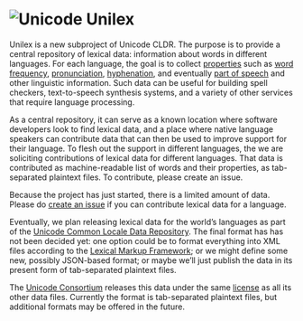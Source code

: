 # ![Unicode](http://www.unicode.org/webscripts/logo60s2.gif) Unilex

Unilex is a new subproject of Unicode CLDR.
The purpose is to provide a central repository of lexical data: information about words in different languages.
For each language, the goal is to collect [properties](PROPERTIES.md) such as
[word frequency](PROPERTIES.md#word-frequency),
[pronunciation](PROPERTIES.md#pronunciation),
[hyphenation](PROPERTIES.md#hyphenation), and eventually [part of
speech](PROPERTIES.md#part-of-speech) and other linguistic
information. Such data can be useful for building spell checkers, text-to-speech synthesis systems, 
and a variety of other services that require language processing.

As a central repository, it can serve as a known location where software developers look to find lexical data, and a place where native language speakers can contribute data that can then be used to improve support for their language.
To flesh out the support in different languages, the we are soliciting contributions of lexical data for different languages.
That data is contributed as machine-readable list of words and their properties, as tab-separated plaintext files. To contribute, please create an issue.

Because the project has just started, there is a limited amount of data.
Please do
[create an issue](https://github.com/unicode-org/unilex/issues) if you
can contribute lexical data for a language.

Eventually, we plan releasing lexical data for the world’s languages
as part of the
[Unicode Common Locale Data Repository](http://cldr.unicode.org/).
 The final format has has not been decided yet: one option could be to
format everything into XML files according to the [Lexical Markup
Framework](http://www.lexicalmarkupframework.org/); or we might define
some new, possibly JSON-based format; or maybe we’ll just publish the
data in its present form of tab-separated plaintext files.

The [Unicode Consortium](http://www.unicode.org/)
releases this data under the same
[license](http://unicode.org/copyright.html#License) as all its other
data files. Currently the format is tab-separated plaintext files, but additional formats may be offered in the future.
